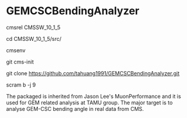# GEMCSCBendingAnalyzer
cmsrel CMSSW_10_1_5  

cd CMSSW_10_1_5/src/

cmsenv

git cms-init

git clone https://github.com/tahuang1991/GEMCSCBendingAnalyzer.git

scram b -j 9


The packaged is inherited from Jason Lee's MuonPerformance and it is used for GEM related analysis at TAMU group. The major target is to analyse
GEM-CSC bending angle in real data from CMS. 
